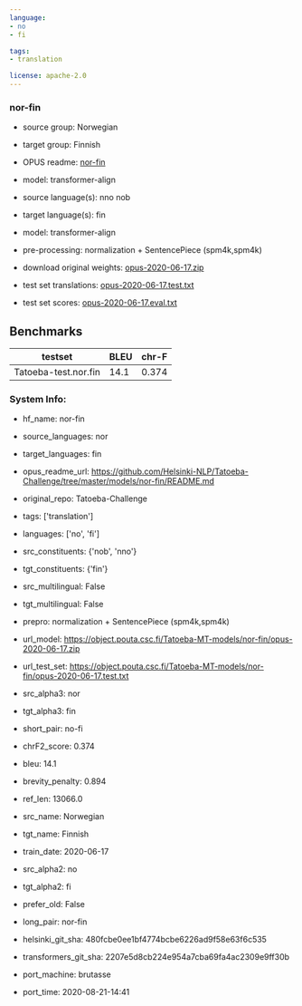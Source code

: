 ```yaml
---
language: 
- no
- fi

tags:
- translation

license: apache-2.0
---
```


### nor-fin

* source group: Norwegian 
* target group: Finnish 
*  OPUS readme: [nor-fin](https://github.com/Helsinki-NLP/Tatoeba-Challenge/tree/master/models/nor-fin/README.md)

*  model: transformer-align
* source language(s): nno nob
* target language(s): fin
* model: transformer-align
* pre-processing: normalization + SentencePiece (spm4k,spm4k)
* download original weights: [opus-2020-06-17.zip](https://object.pouta.csc.fi/Tatoeba-MT-models/nor-fin/opus-2020-06-17.zip)
* test set translations: [opus-2020-06-17.test.txt](https://object.pouta.csc.fi/Tatoeba-MT-models/nor-fin/opus-2020-06-17.test.txt)
* test set scores: [opus-2020-06-17.eval.txt](https://object.pouta.csc.fi/Tatoeba-MT-models/nor-fin/opus-2020-06-17.eval.txt)

## Benchmarks

| testset               | BLEU  | chr-F |
|-----------------------|-------|-------|
| Tatoeba-test.nor.fin 	| 14.1 	| 0.374 |


### System Info: 
- hf_name: nor-fin

- source_languages: nor

- target_languages: fin

- opus_readme_url: https://github.com/Helsinki-NLP/Tatoeba-Challenge/tree/master/models/nor-fin/README.md

- original_repo: Tatoeba-Challenge

- tags: ['translation']

- languages: ['no', 'fi']

- src_constituents: {'nob', 'nno'}

- tgt_constituents: {'fin'}

- src_multilingual: False

- tgt_multilingual: False

- prepro:  normalization + SentencePiece (spm4k,spm4k)

- url_model: https://object.pouta.csc.fi/Tatoeba-MT-models/nor-fin/opus-2020-06-17.zip

- url_test_set: https://object.pouta.csc.fi/Tatoeba-MT-models/nor-fin/opus-2020-06-17.test.txt

- src_alpha3: nor

- tgt_alpha3: fin

- short_pair: no-fi

- chrF2_score: 0.374

- bleu: 14.1

- brevity_penalty: 0.894

- ref_len: 13066.0

- src_name: Norwegian

- tgt_name: Finnish

- train_date: 2020-06-17

- src_alpha2: no

- tgt_alpha2: fi

- prefer_old: False

- long_pair: nor-fin

- helsinki_git_sha: 480fcbe0ee1bf4774bcbe6226ad9f58e63f6c535

- transformers_git_sha: 2207e5d8cb224e954a7cba69fa4ac2309e9ff30b

- port_machine: brutasse

- port_time: 2020-08-21-14:41